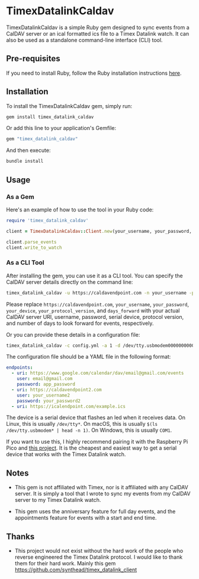 # TimexDatalinkCaldav

TimexDatalinkCaldav is a simple Ruby gem designed to sync events from a CalDAV server or an ical formatted ics file to a Timex Datalink watch. It can also be used as a standalone command-line interface (CLI) tool.

## Pre-requisites

If you need to install Ruby, follow the Ruby installation instructions [here](https://www.ruby-lang.org/en/documentation/installation/).

## Installation

To install the TimexDatalinkCaldav gem, simply run:

```sh
gem install timex_datalink_caldav
```

Or add this line to your application's Gemfile:

```ruby
gem "timex_datalink_caldav"
```

And then execute:

```sh
bundle install
```

## Usage

### As a Gem

Here's an example of how to use the tool in your Ruby code:

```ruby
require 'timex_datalink_caldav'

client = TimexDatalinkCaldav::Client.new(your_username, your_password, your_server_uri, your_device, your_protocol_version, days_forward)

client.parse_events
client.write_to_watch
```

### As a CLI Tool

After installing the gem, you can use it as a CLI tool. You can specify the CalDAV server details directly on the command line:

```sh
timex_datalink_caldav -u https://caldavendpoint.com -n your_username -p your_password -d your_device -a your_protocol_version -f days_forward
```

Please replace `https://caldavendpoint.com`, `your_username`, `your_password`, `your_device`, `your_protocol_version`, and `days_forward` with your actual CalDAV server URI, username, password, serial device, protocol version, and number of days to look forward for events, respectively.

Or you can provide these details in a configuration file:

```sh
timex_datalink_caldav -c config.yml -a 1 -d /dev/tty.usbmodem0000000000001 -f 7
```

The configuration file should be a YAML file in the following format:

```yaml
endpoints:
  - uri: https://www.google.com/calendar/dav/email@gmail.com/events
    user: email@gmail.com
    password: app_password
  - uri: https://caldavendpoint2.com
    user: your_username2
    password: your_password2
  - uri: https://icalendpoint.com/example.ics
```

The device is a serial device that flashes an led when it receives data. On Linux, this is usually `/dev/tty*`. On macOS, this is usually `$(ls /dev/tty.usbmodem* | head -n 1)`. On Windows, this is usually `COM1`.

If you want to use this, I highly recommend pairing it with the Raspberry Pi Pico and [this project](https://github.com/famiclone6502/DIY_Datalink_Adapter). It is the cheapest and easiest way to get a serial device that works with the Timex Datalink watch.

## Notes

- This gem is not affiliated with Timex, nor is it affiliated with any CalDAV server. It is simply a tool that I wrote to sync my events from my CalDAV server to my Timex Datalink watch.

- This gem uses the anniversary feature for full day events, and the appointments feature for events with a start and end time.

## Thanks

- This project would not exist without the hard work of the people who reverse engineered the Timex Datalink protocol. I would like to thank them for their hard work. Mainly this gem https://github.com/synthead/timex_datalink_client